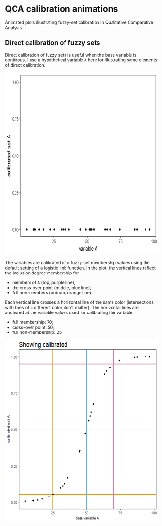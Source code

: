 # QCA calibration animations
Animated plots illustrating fuzzy-set calibration in Qualitative Comparative Analysis

## Direct calibration of fuzzy sets
Direct calibration of fuzzy sets is useful when the base variable is continous. I use a hypothetical variable `A` here for illustrating some elements of direct calibration. 

<img src="uncalibrated_static.png" width = "600" height = "600" />

The variables are calibrated into fuzzy-set membership values using the default setting of a logistic link function. In the plot, the vertical lines reflect the inclusion degree membership for 

* members of `A` (top, purple line), 
* the cross-over point (middle, blue line),
* full non-members (bottom, orange line). 

Each vertical line crosses a horizontal line of the same color (intersections with lines of a different color don't matter). The horizontal lines are anchored at the variable values used for calibrating the variable:

* full membership: 70; 
* cross-over point: 50; 
* full non-membership: 25

<img src="direct_calibration.gif" width = "600" height = "600" />
